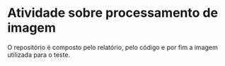 # Atividade sobre processamento de imagem

O repositório é composto pelo relatório, pelo código e por fim a imagem utilizada para o teste.
